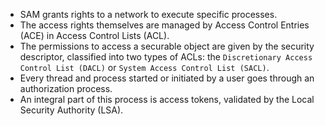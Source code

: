 * SAM grants rights to a network to execute specific processes.
* The access rights themselves are managed by Access Control Entries (ACE) in Access Control Lists (ACL).
* The permissions to access a securable object are given by the security descriptor, classified into two types of ACLs: the `Discretionary Access Control List (DACL)` or `System Access Control List (SACL)`.
* Every thread and process started or initiated by a user goes through an authorization process.
* An integral part of this process is access tokens, validated by the Local Security Authority (LSA).